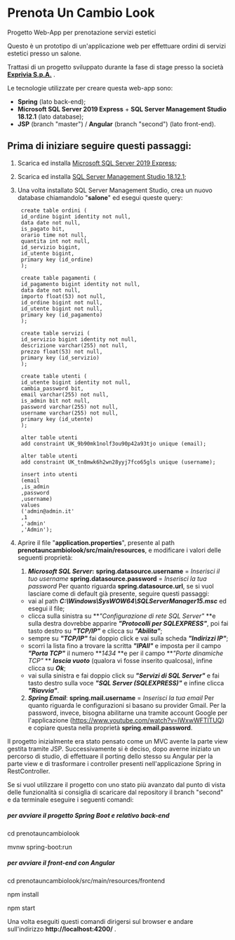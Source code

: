 # Prenota Un Cambio Look

Progetto Web-App per prenotazione servizi estetici

Questo è un prototipo di un'applicazione web per effettuare ordini di servizi estetici presso un salone.

Trattasi di un progetto sviluppato durante la fase di stage presso la società [**Exprivia S.p.A.**](https://www.exprivia.it/it/ "Exprivia S.p.A.") .

Le tecnologie utilizzate per creare questa web-app sono:

- **Spring** (lato back-end);
- **Microsoft SQL Server 2019 Express** + **SQL Server Management Studio 18.12.1** (lato database);
- **JSP** (branch "master") / **Angular** (branch "second") (lato front-end).

## Prima di iniziare seguire questi passaggi:

1. Scarica ed installa [Microsoft SQL Server 2019 Express](https://www.microsoft.com/it-it/download/details.aspx?id=101064 "Microsoft SQL Server 2019 Express");
2. Scarica ed installa [SQL Server Management Studio 18.12.1](https://go.microsoft.com/fwlink/?linkid=2199013&clcid=0x410 "SQL Server Management Studio 18.12.1");
3. Una volta installato SQL Server Management Studio, crea un nuovo database chiamandolo "**salone**" ed esegui queste query:

		create table ordini (
		id_ordine bigint identity not null,
		data date not null,
		is_pagato bit,
		orario time not null,
		quantita int not null,
		id_servizio bigint,
		id_utente bigint,
		primary key (id_ordine)
		);
		
		create table pagamenti (
		id_pagamento bigint identity not null,
		data date not null,
		importo float(53) not null,
		id_ordine bigint not null,
		id_utente bigint not null,
		primary key (id_pagamento)
		);
		
		create table servizi (
		id_servizio bigint identity not null,
		descrizione varchar(255) not null,
		prezzo float(53) not null,
		primary key (id_servizio)
		);
		
		create table utenti (
		id_utente bigint identity not null,
		cambia_password bit,
		email varchar(255) not null,
		is_admin bit not null,
		password varchar(255) not null,
		username varchar(255) not null,
		primary key (id_utente)
		);
		
		alter table utenti
		add constraint UK_9b90mk1nolf3ou90p42a93tjo unique (email);
		
		alter table utenti
		add constraint UK_tn8mwk6h2wn28yyj7fco65gls unique (username);
		
		insert into utenti
		(email
		,is_admin
		,password
		,username)
		values
		('admin@admin.it'
		,1
		,'admin'
		,'Admin');
		
4. Aprire il file "**application.properties**", presente al path **prenotauncambiolook/src/main/resources**, e modificare i valori delle seguenti proprietà: 

   1) ***Microsoft SQL Server*:**
   **spring.datasource.username** = *Inserisci il tuo username*
   **spring.datasource.password** = *Inserisci la tua password*
   Per quanto riguarda **spring.datasource.url**, se si vuol lasciare come di default già presente, seguire questi passaggi:
   - vai al path ***C:\Windows\SysWOW64\SQLServerManager15.msc*** ed esegui il file; 
   - clicca sulla sinistra su ***"Configurazione di rete SQL Server"* **e sulla destra dovrebbe apparire ***"Protocolli per SQLEXPRESS"***, poi fai tasto destro su ***"TCP/IP"*** e clicca su ***"Abilita"***; 
   - sempre su ***"TCP/IP"*** fai doppio click e vai sulla scheda ***"Indirizzi IP"***; 
   - scorri la lista fino a trovare la scritta ***"IPAll"*** e imposta per il campo ***"Porta TCP"*** il numero ***1434* **e per il campo ***"Porte dinamiche TCP"* ** ***lascia vuoto*** (qualora vi fosse inserito qualcosa), infine clicca su ***Ok***; 
   - vai sulla sinistra e fai doppio click su ***"Servizi di SQL Server"*** e fai tasto destro sulla voce ***"SQL Server (SQLEXPRESS)"*** e infine clicca ***"Riavvia"***.
   
   2) ***Spring Email***:
   **spring.mail.username** = *Inserisci la tua email*
   Per quanto riguarda le configurazioni si basano su provider Gmail.
   Per la password, invece, bisogna abilitarne una tramite account Google per l'applicazione (https://www.youtube.com/watch?v=IWxwWFTlTUQ) e copiare questa nella proprietà **spring.email.password**.

Il progetto inizialmente era stato pensato come un MVC avente la parte view gestita tramite JSP.
Successivamente si è deciso, dopo averne iniziato un percorso di studio, di effettuare il porting dello stesso su Angular per la parte view e di trasformare i controller presenti nell'applicazione Spring in RestController.

Se si vuol utilizzare il progetto con uno stato più avanzato dal punto di vista delle funzionalità si consiglia di scaricare dal repository il branch "second" e da terminale eseguire i seguenti comandi:

##### per avviare il progetto Spring Boot e relativo back-end
cd prenotauncambiolook

mvnw spring-boot:run
##### per avviare il front-end con Angular
cd prenotauncambiolook/src/main/resources/frontend

npm install

npm start

Una volta eseguiti questi comandi dirigersi sul browser e andare sull'indirizzo **http://localhost:4200/** .
